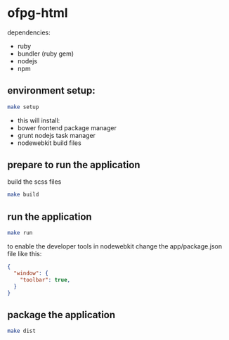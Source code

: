 ofpg-html
=========

dependencies:

- ruby
- bundler (ruby gem)
- nodejs
- npm

environment setup:
------------------
```sh
make setup
```

- this will install:
- bower frontend package manager
- grunt nodejs task manager
- nodewebkit build files

prepare to run the application
------------------------------

build the scss files

```sh
make build
```

run the application
------------------

```sh
make run
```

to enable the developer tools in nodewebkit change the app/package.json file like this:

```json
{
  "window": {
    "toolbar": true,
  }
}
```

package the application
------------------------

```sh
make dist
```

